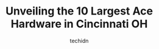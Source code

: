 ---
layout: ampstory
image: https://i0.wp.com/www.depkes.org/wp-content/uploads/2023/06/ace-hardware-0-in-cincinnati-oh-1685965832.jpeg?resize=640,853
author: techidn
featured: false
description: Discover the impressive array of Ace Hardware options in Cincinnati OH, where you can find 10 of the largest Ace Hardware establishments in the area. From renowned classics to hidden gems, C
title: Unveiling the 10 Largest Ace Hardware in Cincinnati OH
cover:
   title: Unveiling the 10 Largest Ace Hardware in Cincinnati OH
   subtitle: Rickpate
   background: https://www.depkes.org/wp-content/uploads/2023/06/ace-hardware-0-in-cincinnati-oh-1685965832.jpeg

pages: 
 - layout: thirds
   top: <h1>#1 Great Lakes Ace</h1>
   bottom: "<p>This store is AWESOME, outstanding customer service. I can aways find what I need. The staff is amazingly helpful and informative.  I visit this store several times durin</p>"
   background: https://www.depkes.org/wp-content/uploads/2023/06/ace-hardware-1-in-cincinnati-oh-1685965832.jpeg
   backgroundblur: true
 - layout: thirds
   top: <h1>#2 Ace Hardware Clifton</h1>
   bottom: "<p>344 Ludlow Ave, Cincinnati, OH 45220, United States</p>"
   background: https://www.depkes.org/wp-content/uploads/2023/06/ace-hardware-2-in-cincinnati-oh-1685965833.jpeg
   cta:
      link: https://www.depkes.org/blog/unveiling-the-10-largest-ace-hardware-in-cincinnati-oh/
      text: Unveiling the 10 Largest Ace Hardware in Cincinnati OH
 - layout: thirds
   top: <h1>#3 Ace Hardware</h1>
   bottom: "<p>3986 E Galbraith Rd, Cincinnati, OH 45236, United States</p>"
   background: https://www.depkes.org/wp-content/uploads/2023/06/ace-hardware-3-in-cincinnati-oh-1685965833.jpeg
   cta:
      link: https://www.depkes.org/blog/unveiling-the-10-largest-ace-hardware-in-cincinnati-oh/
      text: Unveiling the 10 Largest Ace Hardware in Cincinnati OH
 - layout: thirds
   top: <h1>#4 Ace Hardware Mariemont</h1>
   bottom: "<p>7201 Wooster Pike, Cincinnati, OH 45227, United States</p>"
   background: https://images.unsplash.com/photo-1561679660-d00ee1e0dc8e?ixlib=rb-4.0.3&ixid=MnwxMjA3fDB8MHxwaG90by1wYWdlfHx8fGVufDB8fHx8&auto=format&fit=crop&w=640&h=853&q=80
   cta:
      link: https://www.depkes.org/blog/unveiling-the-10-largest-ace-hardware-in-cincinnati-oh/
      text: Unveiling the 10 Largest Ace Hardware in Cincinnati OH
 - layout: thirds
   top: <h1>#5 Hyde Park Ace Hardware</h1>
   bottom: "<p>3812 Paxton Ave, Cincinnati, OH 45209, United States</p>"
   background: https://images.unsplash.com/photo-1549241520-425e3dfc01cb?ixlib=rb-4.0.3&ixid=MnwxMjA3fDB8MHxwaG90by1wYWdlfHx8fGVufDB8fHx8&auto=format&fit=crop&w=640&h=853&q=80
   cta:
      link: https://www.depkes.org/blog/unveiling-the-10-largest-ace-hardware-in-cincinnati-oh/
      text: Unveiling the 10 Largest Ace Hardware in Cincinnati OH
 - layout: thirds
   top: <h1>#6 Sayler Park Ace Hardware</h1>
   bottom: "<p>6571 Gracely Dr, Cincinnati, OH 45233, United States</p>"
   background: https://images.unsplash.com/photo-1522441815192-d9f04eb0615c?ixlib=rb-4.0.3&ixid=MnwxMjA3fDB8MHxwaG90by1wYWdlfHx8fGVufDB8fHx8&auto=format&fit=crop&w=640&h=853&q=80
   cta:
      link: https://www.depkes.org/blog/unveiling-the-10-largest-ace-hardware-in-cincinnati-oh/
      text: Unveiling the 10 Largest Ace Hardware in Cincinnati OH
 - layout: thirds
   top: <h1>#7 Cramer True Value Hardware</h1>
   bottom: "<p>8428 Vine St, Cincinnati, OH 45216, United States</p>"
   background: https://images.unsplash.com/photo-1541356665065-22676f35dd40?ixlib=rb-4.0.3&ixid=MnwxMjA3fDB8MHxwaG90by1wYWdlfHx8fGVufDB8fHx8&auto=format&fit=crop&w=640&h=853&q=80
   cta:
      link: https://www.depkes.org/blog/unveiling-the-10-largest-ace-hardware-in-cincinnati-oh/
      text: Unveiling the 10 Largest Ace Hardware in Cincinnati OH
 - layout: thirds
   middle: Continue reading...
   background: https://images.unsplash.com/photo-1602536052359-ef94c21c5948?ixlib=rb-4.0.3&ixid=MnwxMjA3fDB8MHxwaG90by1wYWdlfHx8fGVufDB8fHx8&auto=format&fit=crop&w=640&h=853&q=80
   cta:
      link: https://www.depkes.org/blog/unveiling-the-10-largest-ace-hardware-in-cincinnati-oh/
      text: Unveiling the 10 Largest Ace Hardware in Cincinnati OH
      
---